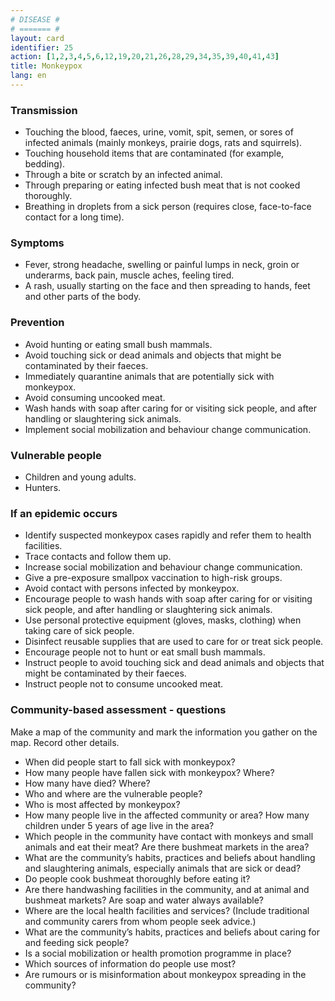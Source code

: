 ```yaml
---
# DISEASE #
# ======= #
layout: card
identifier: 25
action: [1,2,3,4,5,6,12,19,20,21,26,28,29,34,35,39,40,41,43]
title: Monkeypox
lang: en
---
```


### Transmission

- Touching the blood, faeces, urine, vomit, spit, semen, or sores of infected animals (mainly monkeys, prairie dogs, rats and squirrels).
- Touching household items that are contaminated (for example, bedding).
- Through a bite or scratch by an infected animal.
- Through preparing or eating infected bush meat that is not cooked thoroughly.
- Breathing in droplets from a sick person (requires close, face-to-face contact for a long time).

### Symptoms

- Fever, strong headache, swelling or painful lumps in neck, groin or underarms, back pain, muscle aches, feeling tired.
- A rash, usually starting on the face and then spreading to hands, feet and other parts of the body.

### Prevention

- Avoid hunting or eating small bush mammals.
- Avoid touching sick or dead animals and objects that might be contaminated by their faeces.
- Immediately quarantine animals that are potentially sick with monkeypox.
- Avoid consuming uncooked meat.
- Wash hands with soap after caring for or visiting sick people, and after handling or slaughtering sick animals.
- Implement social mobilization and behaviour change communication.

### Vulnerable people

- Children and young adults.
- Hunters.

### If an epidemic occurs

- Identify suspected monkeypox cases rapidly and refer them to health facilities.
- Trace contacts and follow them up.
- Increase social mobilization and behaviour change communication.
- Give a pre-exposure smallpox vaccination to high-risk groups.
- Avoid contact with persons infected by monkeypox.
- Encourage people to wash hands with soap after caring for or visiting sick people, and after handling or slaughtering sick animals.
- Use personal protective equipment (gloves, masks, clothing) when taking care of sick people.
- Disinfect reusable supplies that are used to care for or treat sick people.
- Encourage people not to hunt or eat small bush mammals.
- Instruct people to avoid touching sick and dead animals and objects that might be contaminated by their faeces.
- Instruct people not to consume uncooked meat.

### Community-based assessment - questions

Make a map of the community and mark the information you gather on the map. Record other details.
- When did people start to fall sick with monkeypox?
- How many people have fallen sick with monkeypox? Where?
- How many have died? Where?
- Who and where are the vulnerable people?
- Who is most affected by monkeypox?
- How many people live in the affected community or area? How many children under 5 years of age live in the area?
- Which people in the community have contact with monkeys and small animals and eat their meat? Are there bushmeat markets in the area?
- What are the community’s habits, practices and beliefs about handling and slaughtering animals, especially animals that are sick or dead?
- Do people cook bushmeat thoroughly before eating it?
- Are there handwashing facilities in the community, and at animal and bushmeat markets? Are soap and water always available?
- Where are the local health facilities and services? (Include traditional and community carers from whom people seek advice.)
- What are the community’s habits, practices and beliefs about caring for and feeding sick people?
- Is a social mobilization or health promotion programme in place?
- Which sources of information do people use most?
- Are rumours or is misinformation about monkeypox spreading in the community?
